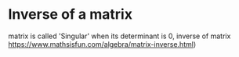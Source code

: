# Inverse of a matrix #
matrix is called 'Singular' when its determinant is 0, inverse of matrix https://www.mathsisfun.com/algebra/matrix-inverse.html)

